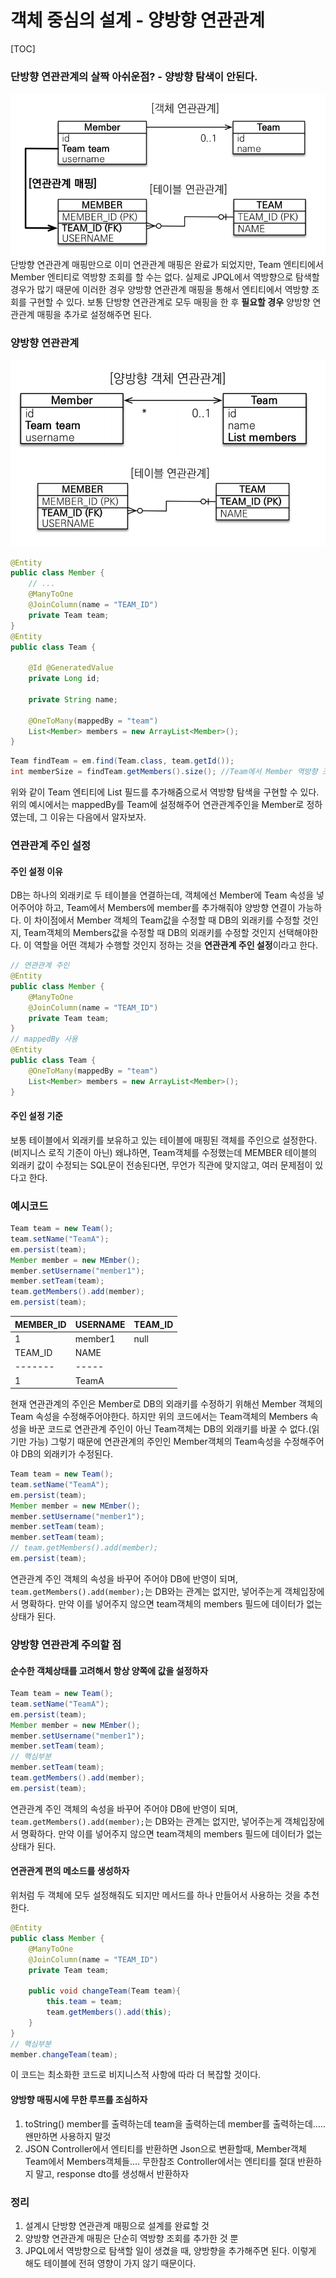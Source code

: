 # 객체 중심의 설계 - 양방향 연관관계
[TOC]
### 단방향 연관관계의 살짝 아쉬운점? - 양방향 탐색이 안된다.
![image-20231010172444313](img/image-20231010172444313.png)
단방향 연관관계 매핑만으로 이미 연관관계 매핑은 완료가 되었지만, Team 엔티티에서 Member 엔티티로 역방향 조회를 할 수는 없다.
실제로 JPQL에서 역방향으로 탐색할 경우가 많기 때문에 이러한 경우 양방향 연관관계 매핑을 통해서 엔티티에서 역방향 조회를 구현할 수 있다.
보통 단방향 연관관계로 모두 매핑을 한 후 **필요할 경우** 양방향 연관관계 매핑을 추가로 설정해주면 된다.
### 양방향 연관관계
![image-20231010183538025](img/image-20231010183538025.png)
```java
@Entity
public class Member { 
    // ...
    @ManyToOne
    @JoinColumn(name = "TEAM_ID")
    private Team team;
}
@Entity
public class Team {
    
    @Id @GeneratedValue
    private Long id;
    
    private String name;
    
    @OneToMany(mappedBy = "team")
    List<Member> members = new ArrayList<Member>();
}
```
```java
Team findTeam = em.find(Team.class, team.getId()); 
int memberSize = findTeam.getMembers().size(); //Team에서 Member 역방향 조회
```
위와 같이 Team 엔티티에 List<Member> 필드를 추가해줌으로서 역방향 탐색을 구현할 수 있다.
위의 예시에서는 mappedBy를 Team에 설정해주어 연관관계주인을 Member로 정하였는데, 그 이유는 다음에서 알자보자.
### 연관관계 주인 설정
#### 주인 설정 이유
DB는 하나의 외래키로 두 테이블을 연결하는데, 객체에선 Member에 Team 속성을 넣어주어야 하고, Team에서 Members에 member를 추가해줘야 양방향 연결이 가능하다.
이 차이점에서 Member 객체의 Team값을 수정할 때 DB의 외래키를 수정할 것인지, Team객체의 Members값을 수정할 때 DB의 외래키를 수정할 것인지 선택해야한다.
이 역할을 어떤 객체가 수행할 것인지 정하는 것을 **연관관계 주인 설정**이라고 한다.
```java
// 연관관계 주인
@Entity
public class Member { 
    @ManyToOne
    @JoinColumn(name = "TEAM_ID")
    private Team team;
}
// mappedBy 사용
@Entity
public class Team {
    @OneToMany(mappedBy = "team")
    List<Member> members = new ArrayList<Member>();
}
```
#### 주인 설정 기준
보통 테이블에서 외래키를 보유하고 있는 테이블에 매핑된 객체를 주인으로 설정한다. (비지니스 로직 기준이 아닌)
왜냐하면, Team객체를 수정했는데 MEMBER 테이블의 외래키 값이 수정되는 SQL문이 전송된다면, 무언가 직관에 맞지않고, 여러 문제점이 있다고 한다.
### 예시코드
```java
Team team = new Team();
team.setName("TeamA");
em.persist(team);
Member member = new MEmber();
member.setUsername("member1");
member.setTeam(team);
team.getMembers().add(member);
em.persist(team);
```
| MEMBER_ID | USERNAME | TEAM_ID |
| --------- | -------- | ------- |
| 1         | member1  | null    |
| TEAM_ID | NAME  |
| ------- | ----- |
| 1       | TeamA |
현재 연관관계의 주인은 Member로 DB의 외래키를 수정하기 위해선 Member 객체의 Team 속성을 수정해주어야한다.
하지만 위의 코드에서는 Team객체의 Members 속성을 바꾼 코드로 연관관계 주인이 아닌 Team객체는 DB의 외래키를 바꿀 수 없다.(읽기만 가능)
그렇기 때문에 연관관계의 주인인 Member객체의 Team속성을 수정해주어야 DB의 외래키가 수정된다.
```java
Team team = new Team();
team.setName("TeamA");
em.persist(team);
Member member = new MEmber();
member.setUsername("member1");
member.setTeam(team);
member.setTeam(team);
// team.getMembers().add(member);
em.persist(team);
```
연관관계 주인 객체의 속성을 바꾸어 주어야 DB에 반영이 되며, `team.getMembers().add(member);`는 DB와는 관계는 없지만, 넣어주는게 객체입장에서 명확하다. 만약 이를 넣어주지 않으면 team객체의 members 필드에 데이터가 없는 상태가 된다.
### 양방향 연관관계 주의할 점
#### 순수한 객체상태를 고려해서 항상 양쪽에 값을 설정하자
```java
Team team = new Team();
team.setName("TeamA");
em.persist(team);
Member member = new MEmber();
member.setUsername("member1");
member.setTeam(team);
// 핵심부분
member.setTeam(team);
team.getMembers().add(member);
em.persist(team);
```
연관관계 주인 객체의 속성을 바꾸어 주어야 DB에 반영이 되며, `team.getMembers().add(member);`는 DB와는 관계는 없지만, 넣어주는게 객체입장에서 명확하다. 만약 이를 넣어주지 않으면 team객체의 members 필드에 데이터가 없는 상태가 된다.
#### 연관관계 편의 메소드를 생성하자
위처럼 두 객체에 모두 설정해줘도 되지만 메서드를 하나 만들어서 사용하는 것을 추천한다.
```java
@Entity
public class Member { 
    @ManyToOne
    @JoinColumn(name = "TEAM_ID")
    private Team team;
    
    public void changeTeam(Team team){
        this.team = team;
        team.getMembers().add(this);
    }
}
// 핵심부분
member.changeTeam(team);
```
이 코드는 최소화한 코드로 비지니스적 사항에 따라 더 복잡할 것이다.
#### 양방향 매핑시에 무한 루프를 조심하자
1. toString()
member를 출력하는데 team을 출력하는데 member를 출력하는데.....
왠만하면 사용하지 말것
2. JSON
Controller에서 엔티티를 반환하면 Json으로 변환할때, Member객체 Team에서 Members객체들.... 무한참조
Controller에서는 엔티티를 절대 반환하지 말고, response dto를 생성해서 반환하자
### 정리
1. 설계시 단방향 연관관계 매핑으로 설계를 완료할 것
2. 양방향 연관관계 매핑은 단순히 역방향 조회를 추가한 것 뿐
3. JPQL에서 역방향으로 탐색할 일이 생겼을 때, 양방향을 추가해주면 된다.
이렇게 해도 테이블에 전혀 영향이 가지 않기 때문이다.